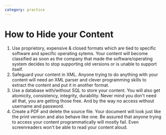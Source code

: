```yaml
---
category: practice
---
```

# How to Hide your Content
1. Use proprietory, expensive & closed formats which are tied to specific software and specific operating sytems. Your content will become classified as soon as the company that made the software/operating system decides to stop supporting old versions or is unable to support itself. 
2. Safeguard your content in XML. Anyone trying to do anything with your content will need an XML parser and clever programming skills to extract the content and put it in another format.
3. Use a database with/without SQL to store your content. You will also get atomicity, consistency, integrity, durability. Never mind you don't need all that, you are getting those free. And by the way no access without username and password. 
4. Create a PDF and delete the source file. Your document will look just like the print version and also behave like one. Be assured that anyone trying to access your content programmatically will mostly fail. Even screenreaders won't be able to read your content aloud.
